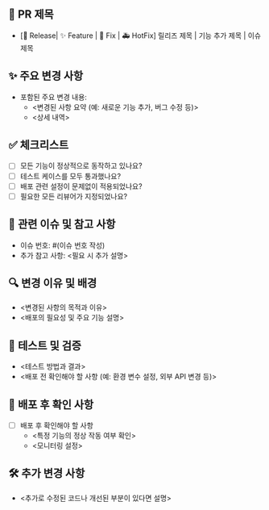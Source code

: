 ## 📌 PR 제목

- [🚀 Release| ✨ Feature | 🐛 Fix | 🚑 HotFix] 릴리즈 제목 | 기능 추가 제목 | 이슈 제목

## ✨ 주요 변경 사항

- 포함된 주요 변경 내용:
  - <변경된 사항 요약 (예: 새로운 기능 추가, 버그 수정 등)>
  - <상세 내역>

## ✅ 체크리스트

- [ ] 모든 기능이 정상적으로 동작하고 있나요?
- [ ] 테스트 케이스를 모두 통과했나요?
- [ ] 배포 관련 설정이 문제없이 적용되었나요?
- [ ] 필요한 모든 리뷰어가 지정되었나요?

## 📄 관련 이슈 및 참고 사항

- 이슈 번호: #(이슈 번호 작성)
- 추가 참고 사항: <필요 시 추가 설명>

## 🔍 변경 이유 및 배경

- <변경된 사항의 목적과 이유>
- <배포의 필요성 및 주요 기능 설명>

## 🧪 테스트 및 검증

- <테스트 방법과 결과>
- <배포 전 확인해야 할 사항 (예: 환경 변수 설정, 외부 API 변경 등)>

## 📝 배포 후 확인 사항

- [ ] 배포 후 확인해야 할 사항
  - <특정 기능의 정상 작동 여부 확인>
  - <모니터링 설정>

## 🛠 추가 변경 사항

- <추가로 수정된 코드나 개선된 부분이 있다면 설명>
